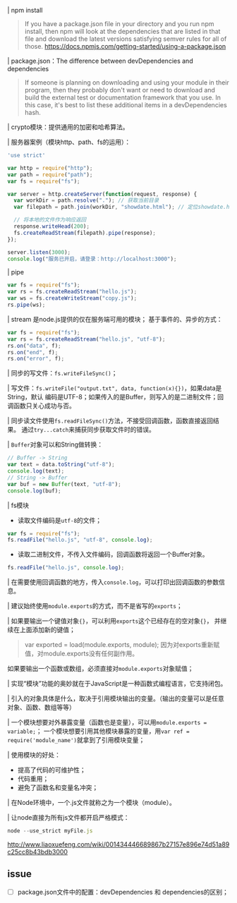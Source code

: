 

| npm install
> If you have a package.json file in your directory and you run npm install,
then npm will look at the dependencies that are listed in that file and
download the latest versions satisfying semver rules for all of those.
https://docs.npmjs.com/getting-started/using-a-package.json

| package.json：The difference between devDependencies and dependencies
> If someone is planning on downloading and using your module in their program,
 then they probably don't want or need to download and build the external test
 or documentation framework that you use. In this case,
 it's best to list these additional items in a devDependencies hash.

| crypto模块：提供通用的加密和哈希算法。

| 服务器案例（模块http、path、fs的运用）：
```js
'use strict'

var http = require("http");
var path = require("path");
var fs = require("fs");

var server = http.createServer(function(request, response) {
  var workDir = path.resolve("."); // 获取当前目录
  var filepath = path.join(workDir, "showdate.html"); // 定位showdate.html文件

  // 将本地的文件作为响应返回
  response.writeHead(200);
  fs.createReadStream(filepath).pipe(response);
});

server.listen(3000);
console.log("服务已开启，请登录：http://localhost:3000");
```

| pipe
```js
var fs = require("fs");
var rs = fs.createReadStream("hello.js");
var ws = fs.createWriteStream("copy.js");
rs.pipe(ws);
```

| stream 是node.js提供的仅在服务端可用的模块；
基于事件的、异步的方式：
```js
var fs = require("fs");
var rs = fs.createReadStream("hello.js", "utf-8");
rs.on("data", f);
rs.on("end", f);
rs.on("error", f);
```

| 同步的写文件：`fs.writeFileSync()`；

| 写文件：`fs.writeFile("output.txt", data, function(x){})`，如果data是String，默认
  编码是UTF-8；如果传入的是Buffer，则写入的是二进制文件；回调函数只关心成功与否。

| 同步读文件使用`fs.readFileSync()`方法，不接受回调函数，函数直接返回结果。
通过`try...catch`来捕获同步获取文件时的错误。

| `Buffer`对象可以和String做转换：
```js
// Buffer -> String
var text = data.toString("utf-8");
console.log(text);
// String -> Buffer
var buf = new Buffer(text, "utf-8");
console.log(buf);
```

| fs模块
- 读取文件编码是`utf-8`的文件；
```js
var fs = require("fs");
fs.readFile("hello.js", "utf-8", console.log);
```
- 读取二进制文件，不传入文件编码，回调函数将返回一个Buffer对象。
```js
fs.readFile("hello.js", console.log);
```

| 在需要使用回调函数的地方，传入`console.log`，可以打印出回调函数的参数信息。

| 建议始终使用`module.exports`的方式，而不是省写的`exports`；

| 如果要输出一个键值对象`{}`，可以利用`exports`这个已经存在的空对象`{}`，
  并继续在上面添加新的键值；
  > var exported = load(module.exports, module);
  因为对exports重新赋值，对module.exports没有任何副作用。

如果要输出一个函数或数组，必须直接对`module.exports`对象赋值；

| 实现“模块”功能的奥妙就在于JavaScript是一种函数式编程语言，它支持闭包。

| 引入的对象具体是什么，取决于引用模块输出的变量。（输出的变量可以是任意对象、函数、数组等等）

| 一个模块想要对外暴露变量（函数也是变量），可以用`module.exports = variable;`；
  一个模块想要引用其他模块暴露的变量，用`var ref = require('module_name')`就拿到了引用模块变量；


| 使用模块的好处：
- 提高了代码的可维护性；
- 代码重用；
- 避免了函数名和变量名冲突；

| 在Node环境中，一个.js文件就称之为一个模块（module）。

| 让node直接为所有js文件都开启严格模式：
```js
node --use_strict myFile.js
```


http://www.liaoxuefeng.com/wiki/001434446689867b27157e896e74d51a89c25cc8b43bdb3000


## issue
- [ ] package.json文件中的配置：devDependencies 和 dependencies的区别；

